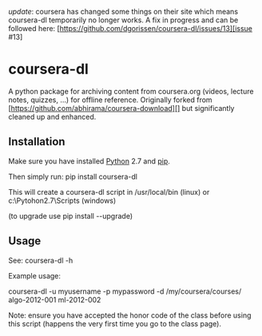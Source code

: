 *update*: coursera has changed some things on their site which means coursera-dl temporarily no longer works. A fix in progress and can be followed here: [https://github.com/dgorissen/coursera-dl/issues/13][issue #13]

coursera-dl
===========

A python package for archiving content from coursera.org (videos,
lecture notes, quizzes, …) for offline reference. Originally forked from
[https://github.com/abhirama/coursera-download][] but significantly
cleaned up and enhanced.

Installation
------------

Make sure you have installed [Python][] 2.7 and [pip][].

Then simply run: pip install coursera-dl

This will create a coursera-dl script in /usr/local/bin (linux) or
c:\\Pytohon2.7\\Scripts (windows)

(to upgrade use pip install --upgrade)

Usage
-----

See: coursera-dl -h

Example usage:

coursera-dl -u myusername -p mypassword -d /my/coursera/courses/
algo-2012-001 ml-2012-002

Note: ensure you have accepted the honor code of the class before using
this script (happens the very first time you go to the class page).

  [https://github.com/abhirama/coursera-download]: https://github.com/abhirama/coursera-download
  [Python]: http://www.python.org/download/
  [pip]: http://www.pip-installer.org/en/latest/installing.html

